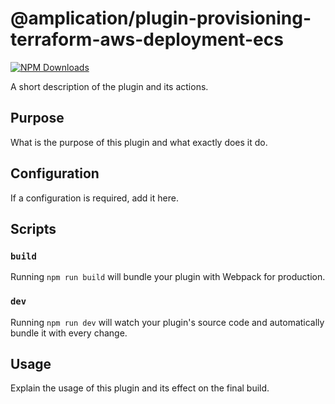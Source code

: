 # @amplication/plugin-provisioning-terraform-aws-deployment-ecs

[![NPM Downloads](https://img.shields.io/npm/dt/@amplication/plugin-provisioning-terraform-aws-deployment-ecs)](https://www.npmjs.com/package/@amplication/plugin-provisioning-terraform-aws-deployment-ecs)

A short description of the plugin and its actions.

## Purpose

What is the purpose of this plugin and what exactly does it do.

## Configuration

If a configuration is required, add it here.

## Scripts

### `build`

Running `npm run build` will bundle your plugin with Webpack for production.

### `dev`

Running `npm run dev` will watch your plugin's source code and automatically bundle it with every change.

## Usage

Explain the usage of this plugin and its effect on the final build.

